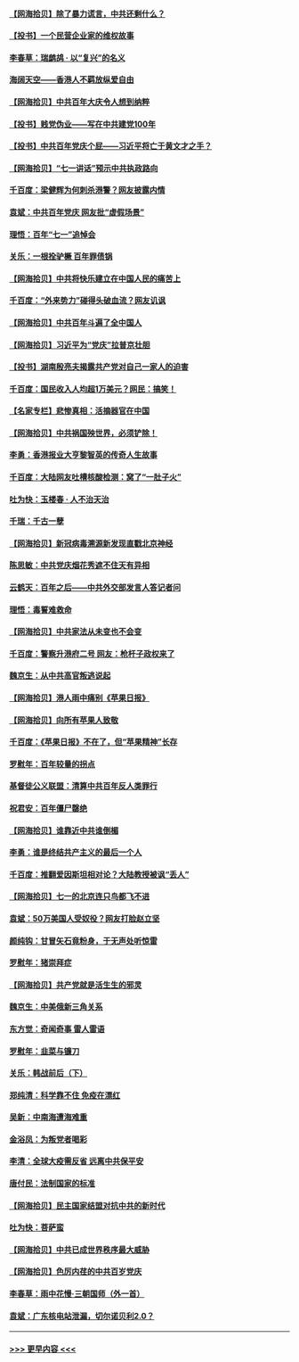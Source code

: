 #### [【网海拾贝】除了暴力谎言，中共还剩什么？](../pages/nsc993/n13071082.md?t=07071301) 
#### [【投书】一个民营企业家的维权故事](../pages/nsc993/n13070932.md?t=07071301) 
#### [李春草：瑞鹧鸪 · 以“复兴”的名义](../pages/nsc993/n13069984.md?t=07071301) 
#### [海阔天空——香港人不羁放纵爱自由](../pages/nsc993/n13069407.md?t=07071301) 
#### [【网海拾贝】中共百年大庆令人想到纳粹](../pages/nsc993/n13068483.md?t=07071301) 
#### [【投书】贱党伪业——写在中共建党100年](../pages/nsc993/n13067843.md?t=07071301) 
#### [【投书】中共百年党庆个屁——习近平将亡于黄文才之手？](../pages/nsc993/n13067425.md?t=07071301) 
#### [【网海拾贝】“七一讲话”预示中共执政路向](../pages/nsc993/n13066434.md?t=07071301) 
#### [千百度：梁健辉为何刺杀港警？网友披露内情](../pages/nsc993/n13066979.md?t=07071301) 
#### [袁斌：中共百年党庆 网友批“虚假场景”](../pages/nsc993/n13066385.md?t=07071301) 
#### [理悟：百年“七一”追悼会](../pages/nsc993/n13066106.md?t=07071301) 
#### [关乐：一根拴驴橛 百年罪债锅](../pages/nsc993/n13066089.md?t=07071301) 
#### [【网海拾贝】中共将快乐建立在中国人民的痛苦上](../pages/nsc993/n13064939.md?t=07071301) 
#### [千百度：“外来势力”碰得头破血流？网友讥讽](../pages/nsc993/n13064878.md?t=07071301) 
#### [【网海拾贝】中共百年斗遍了全中国人](../pages/nsc993/n13060020.md?t=07071301) 
#### [【网海拾贝】习近平为“党庆”拉普京壮胆](../pages/nsc993/n13057781.md?t=07071301) 
#### [【投书】湖南殷亮夫揭露共产党对自己一家人的迫害](../pages/nsc993/n13057744.md?t=07071301) 
#### [千百度：国民收入人均超1万美元？网民：搞笑！](../pages/nsc993/n13057692.md?t=07071301) 
#### [【名家专栏】悲惨真相：活摘器官在中国](../pages/nsc993/n13056611.md?t=07071301) 
#### [【网海拾贝】中共祸国殃世界，必须铲除！](../pages/nsc993/n13056011.md?t=07071301) 
#### [李勇：香港报业大亨黎智英的传奇人生故事](../pages/nsc993/n13055258.md?t=07071301) 
#### [千百度：大陆网友吐槽核酸检测：窝了“一肚子火”](../pages/nsc993/n13055194.md?t=07071301) 
#### [吐为快：玉楼春 · 人不治天治](../pages/nsc993/n13054028.md?t=07071301) 
#### [千瑞：千古一孽](../pages/nsc993/n13054016.md?t=07071301) 
#### [【网海拾贝】新冠病毒溯源新发现直戳北京神经](../pages/nsc993/n13052425.md?t=07071301) 
#### [陈思敏：中共党庆烟花秀遮不住天有异相](../pages/nsc993/n13052020.md?t=07071301) 
#### [云鹤天：百年之后——中共外交部发言人答记者问](../pages/nsc993/n13051604.md?t=07071301) 
#### [理悟：毒誓难救命](../pages/nsc993/n13051601.md?t=07071301) 
#### [【网海拾贝】中共家法从未变也不会变](../pages/nsc993/n13050366.md?t=07071301) 
#### [千百度：警察升港府二号 网友：枪杆子政权来了](../pages/nsc993/n13050261.md?t=07071301) 
#### [魏京生：从中共高官叛逃说起](../pages/nsc993/n13048997.md?t=07071301) 
#### [【网海拾贝】港人雨中痛别《苹果日报》](../pages/nsc993/n13048941.md?t=07071301) 
#### [【网海拾贝】向所有苹果人致敬](../pages/nsc993/n13046795.md?t=07071301) 
#### [千百度：《苹果日报》不在了，但“苹果精神”长存](../pages/nsc993/n13046703.md?t=07071301) 
#### [罗慰年：百年较量的拐点](../pages/nsc993/n13046542.md?t=07071301) 
#### [基督徒公义联盟：清算中共百年反人类罪行](../pages/nsc993/n13046499.md?t=07071301) 
#### [祝君安：百年僵尸罄绝](../pages/nsc993/n13045595.md?t=07071301) 
#### [【网海拾贝】谁靠近中共谁倒楣](../pages/nsc993/n13044667.md?t=07071301) 
#### [李勇：谁是终结共产主义的最后一个人](../pages/nsc993/n13044397.md?t=07071301) 
#### [千百度：推翻爱因斯坦相对论？大陆教授被讽“丢人”](../pages/nsc993/n13043908.md?t=07071301) 
#### [【网海拾贝】七一的北京连只鸟都飞不进](../pages/nsc993/n13041377.md?t=07071301) 
#### [袁斌：50万美国人受奴役？网友打脸赵立坚](../pages/nsc993/n13041330.md?t=07071301) 
#### [颜纯钩：甘冒矢石竟粉身，于无声处听惊雷](../pages/nsc993/n13041140.md?t=07071301) 
#### [罗慰年：猪崇拜症](../pages/nsc993/n13041071.md?t=07071301) 
#### [【网海拾贝】共产党就是活生生的邪灵](../pages/nsc993/n13036627.md?t=07071301) 
#### [魏京生：中美俄新三角关系](../pages/nsc993/n13035986.md?t=07071301) 
#### [东方觉：奇闻奇事 雷人雷语](../pages/nsc993/n13035878.md?t=07071301) 
#### [罗慰年：韭菜与镰刀](../pages/nsc993/n13034374.md?t=07071301) 
#### [关乐：韩战前后（下）](../pages/nsc993/n13034113.md?t=07071301) 
#### [郑纯清：科学靠不住 免疫在漂红](../pages/nsc993/n13034093.md?t=07071301) 
#### [吴新：中南海遭海难重](../pages/nsc993/n13034084.md?t=07071301) 
#### [金浴凤：为叛党者喝彩](../pages/nsc993/n13034058.md?t=07071301) 
#### [李清：全球大疫需反省 远离中共保平安](../pages/nsc993/n13033784.md?t=07071301) 
#### [唐付民：法制国家的标准](../pages/nsc993/n13032944.md?t=07071301) 
#### [【网海拾贝】民主国家结盟对抗中共的新时代](../pages/nsc993/n13031717.md?t=07071301) 
#### [吐为快：菩萨蛮](../pages/nsc993/n13030033.md?t=07071301) 
#### [【网海拾贝】中共已成世界秩序最大威胁](../pages/nsc993/n13028138.md?t=07071301) 
#### [【网海拾贝】色厉内荏的中共百岁党庆](../pages/nsc993/n13025582.md?t=07071301) 
#### [李春草：雨中花慢‧三朝国师（外一首）](../pages/nsc993/n13025567.md?t=07071301) 
#### [袁斌：广东核电站泄漏，切尔诺贝利2.0？](../pages/nsc993/n13025475.md?t=07071301) 

----
#### [ >>> 更早内容 <<< ](../indexes/nsc993-earlier.md)
